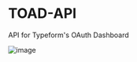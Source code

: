# TOAD-API
API for Typeform's OAuth Dashboard

![image](https://images.unsplash.com/photo-1474065064781-cb296216a54e?ixlib=rb-0.3.5&ixid=eyJhcHBfaWQiOjEyMDd9&s=f444202fea01e6c756d57201ace7bbe1&dpr=1&auto=format&fit=crop&w=1000&q=80&cs=tinysrgb)
